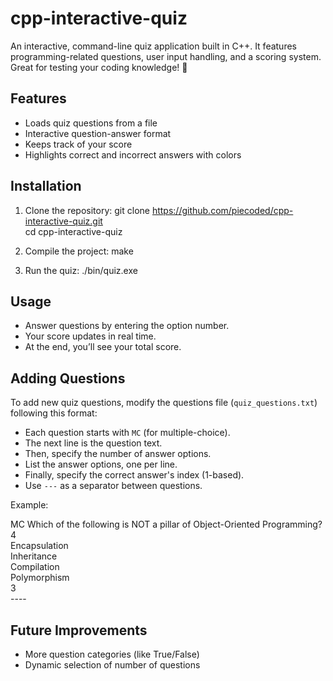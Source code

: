 # cpp-interactive-quiz
An interactive, command-line quiz application built in C++. It features programming-related questions, user input handling, and a scoring system. Great for testing your coding knowledge! 🚀

## Features
- Loads quiz questions from a file
- Interactive question-answer format
- Keeps track of your score
- Highlights correct and incorrect answers with colors

## Installation
1. Clone the repository:
   git clone https://github.com/piecoded/cpp-interactive-quiz.git <br>
   cd cpp-interactive-quiz
   
2. Compile the project:
   make
   
3. Run the quiz:
   ./bin/quiz.exe

## Usage
- Answer questions by entering the option number.
- Your score updates in real time.
- At the end, you’ll see your total score.

## Adding Questions
To add new quiz questions, modify the questions file (`quiz_questions.txt`) following this format:

- Each question starts with `MC` (for multiple-choice).
- The next line is the question text.
- Then, specify the number of answer options.
- List the answer options, one per line.
- Finally, specify the correct answer's index (1-based).
- Use `---` as a separator between questions.
  
Example:
<p>MC
Which of the following is NOT a pillar of Object-Oriented Programming? <br>
4 <br>
Encapsulation <br>
Inheritance <br>
Compilation <br>
Polymorphism <br>
3 <br>
----</p>

## Future Improvements
- More question categories (like True/False)
- Dynamic selection of number of questions
